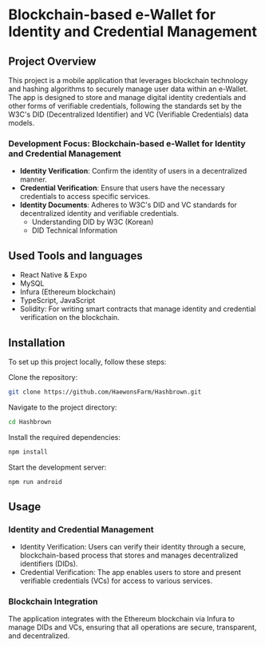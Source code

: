 # Blockchain-based e-Wallet for Identity and Credential Management

## Project Overview

This project is a mobile application that leverages blockchain technology and hashing algorithms to securely manage user data within an e-Wallet. The app is designed to store and manage digital identity credentials and other forms of verifiable credentials, following the standards set by the W3C's DID (Decentralized Identifier) and VC (Verifiable Credentials) data models.

### Development Focus: Blockchain-based e-Wallet for Identity and Credential Management

- **Identity Verification**: Confirm the identity of users in a decentralized manner.
- **Credential Verification**: Ensure that users have the necessary credentials to access specific services.
- **Identity Documents**: Adheres to W3C's DID and VC standards for decentralized identity and verifiable credentials.
   - Understanding DID by W3C (Korean)
   - DID Technical Information
  
## Used Tools and languages
- React Native & Expo
- MySQL
- Infura (Ethereum blockchain)
- TypeScript, JavaScript
- Solidity: For writing smart contracts that manage identity and credential verification on the blockchain.

## Installation
To set up this project locally, follow these steps:

Clone the repository:

```sh
git clone https://github.com/HaewonsFarm/Hashbrown.git
```

Navigate to the project directory:
```sh
cd Hashbrown
```

Install the required dependencies:
```sh
npm install
```

Start the development server:
```sh
npm run android
```

## Usage
### Identity and Credential Management
- Identity Verification: Users can verify their identity through a secure, blockchain-based process that stores and manages decentralized identifiers (DIDs).
- Credential Verification: The app enables users to store and present verifiable credentials (VCs) for access to various services.
### Blockchain Integration
The application integrates with the Ethereum blockchain via Infura to manage DIDs and VCs, ensuring that all operations are secure, transparent, and decentralized.
